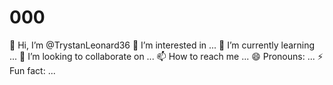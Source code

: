 # 000
👋 Hi, I’m @TrystanLeonard36 👀 I’m interested in ... 🌱 I’m currently learning ... 💞️ I’m looking to collaborate on ... 📫 How to reach me ... 😄 Pronouns: ... ⚡ Fun fact: ...
